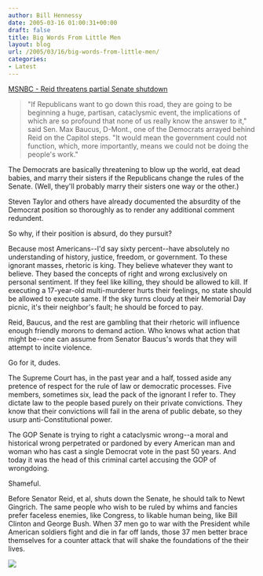 ```yaml
---
author: Bill Hennessy
date: 2005-03-16 01:00:31+00:00
draft: false
title: Big Words From Little Men
layout: blog
url: /2005/03/16/big-words-from-little-men/
categories:
- Latest
---
```


[MSNBC - Reid threatens partial Senate shutdown](https://www.msnbc.msn.com/id/7193614/)




> 

> 
> "If Republicans want to go down this road, they are going to be beginning a huge, partisan, cataclysmic event, the implications of which are so profound that none of us really know the answer to it," said Sen. Max Baucus, D-Mont., one of the Democrats arrayed behind Reid on the Capitol steps. "It would mean the government could not function, which, more importantly, means we could not be doing the people's work."
> 
> 




The Democrats are basically threatening to blow up the world, eat dead babies, and marry their sisters if the Republicans change the rules of the Senate. (Well, they'll probably marry their sisters one way or the other.)




Steven Taylor and others have already documented the absurdity of the Democrat position so thoroughly as to render any additional comment redundent.




So why, if their position is absurd, do they pursuit?




Because most Americans--I'd say sixty percent--have absolutely no understanding of history, justice, freedom, or government. To these ignorant masses, rhetoric is king. They believe whatever they want to believe. They based the concepts of right and wrong exclusively on personal sentiment. If they feel like killing, they should be allowed to kill. If executing a 17-year-old multi-murderer hurts their feelings, no state should be allowed to execute same. If the sky turns cloudy at their Memorial Day picnic, it's their neighbor's fault; he should be forced to pay.




Reid, Baucus, and the rest are gambling that their rhetoric will influence enough friendly morons to demand action. Who knows what action that might be--one can assume from Senator Baucus's words that they will attempt to incite violence.




Go for it, dudes.




The Supreme Court has, in the past year and a half, tossed aside any pretence of respect for the rule of law or democratic processes. Five members, sometimes six, lead the pack of the ignorant I refer to. They dictate law to the people based purely on their private convictions. They know that their convictions will fail in the arena of public debate, so they usurp anti-Constitutional power.




The GOP Senate is trying to right a cataclysmic wrong--a moral and historical wrong perpetrated or pardoned by every American man and woman who has cast a single Democrat vote in the past 50 years. And today it was the head of this criminal cartel accusing the GOP of wrongdoing.




Shameful.




Before Senator Reid, et al, shuts down the Senate, he should talk to Newt Gingrich. The same people who wish to be ruled by whims and fancies prefer faceless enemies, like Congress, to likable human being, like Bill Clinton and George Bush. When 37 men go to war with the President while American soldiers fight and die in far off lands, those 37 men better brace themselves for a counter attack that will shake the foundations of the their lives. 




![](https://blog.billhennessy.com/aggbug.aspx?PostID=1375)

